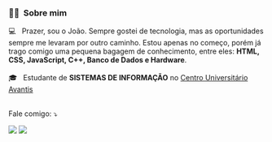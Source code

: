 <h3> 🙋‍♂️ &nbsp;Sobre mim </h3>

💻 &nbsp; Prazer, sou o João. Sempre gostei de tecnologia, mas as oportunidades sempre me levaram por outro caminho. Estou apenas no começo, porém já trago comigo uma pequena bagagem de conhecimento, entre eles: **HTML, CSS, JavaScript, C++, Banco de Dados e Hardware**.
<br/>
<br/>
🎓 &nbsp; Estudante de **SISTEMAS DE INFORMAÇÃO** no <a href="https://uniavan.edu.br/" target="_blank">Centro Universitário Avantis</a>
<br/>
<br/>

<p align="left">
  Fale comigo: ⤵️
</p>

<p align="left">
  <a href="https://www.linkedin.com/in/joao-airton/" target="_blank">
  <img src="https://img.shields.io/badge/-Linkedin-0e76a8?style=flat-square&logo=Linkedin&logoColor=white&link=" /></a>

  <a href="https://api.whatsapp.com/send?phone=5547997289921" target="_blank">
  <img src="https://img.shields.io/badge/-WhatsApp-25d366?style=flat-square&labelColor=25d366&logo=whatsapp&logoColor=white&link=" /></a>
</p>  
